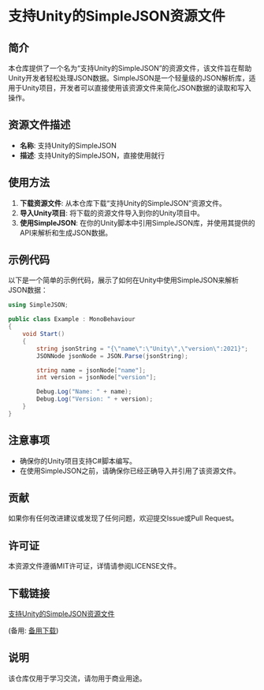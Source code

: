 # 支持Unity的SimpleJSON资源文件

## 简介

本仓库提供了一个名为“支持Unity的SimpleJSON”的资源文件，该文件旨在帮助Unity开发者轻松处理JSON数据。SimpleJSON是一个轻量级的JSON解析库，适用于Unity项目，开发者可以直接使用该资源文件来简化JSON数据的读取和写入操作。

## 资源文件描述

- **名称**: 支持Unity的SimpleJSON
- **描述**: 支持Unity的SimpleJSON，直接使用就行

## 使用方法

1. **下载资源文件**: 从本仓库下载“支持Unity的SimpleJSON”资源文件。
2. **导入Unity项目**: 将下载的资源文件导入到你的Unity项目中。
3. **使用SimpleJSON**: 在你的Unity脚本中引用SimpleJSON库，并使用其提供的API来解析和生成JSON数据。

## 示例代码

以下是一个简单的示例代码，展示了如何在Unity中使用SimpleJSON来解析JSON数据：

```csharp
using SimpleJSON;

public class Example : MonoBehaviour
{
    void Start()
    {
        string jsonString = "{\"name\":\"Unity\",\"version\":2021}";
        JSONNode jsonNode = JSON.Parse(jsonString);

        string name = jsonNode["name"];
        int version = jsonNode["version"];

        Debug.Log("Name: " + name);
        Debug.Log("Version: " + version);
    }
}
```

## 注意事项

- 确保你的Unity项目支持C#脚本编写。
- 在使用SimpleJSON之前，请确保你已经正确导入并引用了该资源文件。

## 贡献

如果你有任何改进建议或发现了任何问题，欢迎提交Issue或Pull Request。

## 许可证

本资源文件遵循MIT许可证，详情请参阅LICENSE文件。

## 下载链接
[支持Unity的SimpleJSON资源文件](https://pan.quark.cn/s/5c78ef4ca498) 

(备用: [备用下载](https://pan.baidu.com/s/1PLjodWhxFLdONeeM5hn-Lw?pwd=1234))

## 说明

该仓库仅用于学习交流，请勿用于商业用途。
